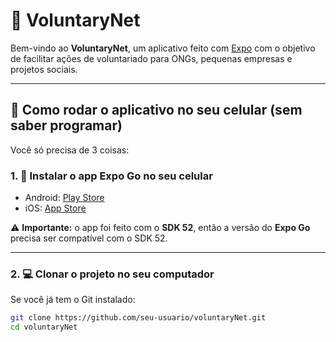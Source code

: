 # 📱 VoluntaryNet

Bem-vindo ao **VoluntaryNet**, um aplicativo feito com [Expo](https://expo.dev) com o objetivo de facilitar ações de voluntariado para ONGs, pequenas empresas e projetos sociais.

---

## 🚀 Como rodar o aplicativo no seu celular (sem saber programar)

Você só precisa de 3 coisas:

### 1. 📲 Instalar o app **Expo Go** no seu celular

- Android: [Play Store](https://play.google.com/store/apps/details?id=host.exp.exponent)
- iOS: [App Store](https://apps.apple.com/app/expo-go/id982107779)

⚠️ **Importante:** o app foi feito com o **SDK 52**, então a versão do **Expo Go** precisa ser compatível com o SDK 52.

---

### 2. 💻 Clonar o projeto no seu computador

Se você já tem o Git instalado:

```bash
git clone https://github.com/seu-usuario/voluntaryNet.git
cd voluntaryNet

